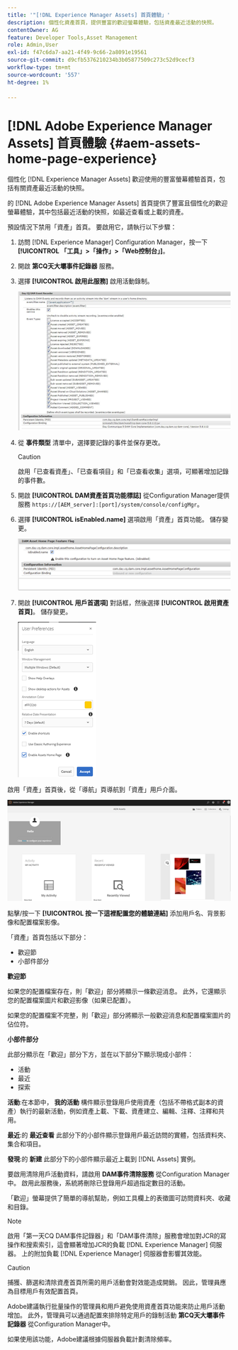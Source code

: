 ```yaml
---
title: '"[!DNL Experience Manager Assets] 首頁體驗」'
description: 個性化資產首頁，提供豐富的歡迎螢幕體驗，包括資產最近活動的快照。
contentOwner: AG
feature: Developer Tools,Asset Management
role: Admin,User
exl-id: f47c6da7-aa21-4f49-9c66-2a8091e19561
source-git-commit: d9cfb5376210234b3b05877509c273c52d9cecf3
workflow-type: tm+mt
source-wordcount: '557'
ht-degree: 1%

---
```


# [!DNL Adobe Experience Manager Assets] 首頁體驗 {#aem-assets-home-page-experience}

個性化 [!DNL Experience Manager Assets] 歡迎使用的豐富螢幕體驗首頁，包括有關資產最近活動的快照。

的 [!DNL Adobe Experience Manager Assets] 首頁提供了豐富且個性化的歡迎螢幕體驗，其中包括最近活動的快照，如最近查看或上載的資產。

預設情況下禁用「資產」首頁。 要啟用它，請執行以下步驟：

1. 訪問 [!DNL Experience Manager] Configuration Manager，按一下 **[!UICONTROL 「工具」>「操作」>「Web控制台」]**。
1. 開啟 **第CQ天大壩事件記錄器** 服務。
1. 選擇 **[!UICONTROL 啟用此服務]** 啟用活動錄制。

   ![chlimage_1-250](assets/chlimage_1-250.png)

1. 從 **事件類型** 清單中，選擇要記錄的事件並保存更改。

   >[!CAUTION]
   >
   >啟用「已查看資產」、「已查看項目」和「已查看收集」選項，可顯著增加記錄的事件數。

1. 開啟 **[!UICONTROL DAM資產首頁功能標誌]** 從Configuration Manager提供服務 `https://[AEM_server]:[port]/system/console/configMgr`。
1. 選擇 **[!UICONTROL isEnabled.name]** 選項啟用「資產」首頁功能。 儲存變更。

   ![chlimage_1-251](assets/chlimage_1-251.png)

1. 開啟 **[!UICONTROL 用戶首選項]** 對話框，然後選擇 **[!UICONTROL 啟用資產首頁]**。 儲存變更。

   ![用戶首選項](assets/user_preferences.png)

啟用「資產」首頁後，從「導航」頁導航到「資產」用戶介面。

![首頁](assets/home_page.png)

點擊/按一下 **[!UICONTROL 按一下這裡配置您的體驗連結]** 添加用戶名、背景影像和配置檔案影像。

「資產」首頁包括以下部分：

* 歡迎節
* 小部件部分

**歡迎節**

如果您的配置檔案存在，則「歡迎」部分將顯示一條歡迎消息。 此外，它還顯示您的配置檔案圖片和歡迎影像（如果已配置）。

如果您的配置檔案不完整，則「歡迎」部分將顯示一般歡迎消息和配置檔案圖片的佔位符。

**小部件部分**

此部分顯示在「歡迎」部分下方，並在以下部分下顯示現成小部件：

* 活動
* 最近
* 探索

**活動**:在本節中， **我的活動** 構件顯示登錄用戶使用資產（包括不帶格式副本的資產）執行的最新活動，例如資產上載、下載、資產建立、編輯、注釋、注釋和共用。

**最近**:的 **最近查看** 此部分下的小部件顯示登錄用戶最近訪問的實體，包括資料夾、集合和項目。

**發現**:的 **新建** 此部分下的小部件顯示最近上載到 [!DNL Assets] 實例。

要啟用清除用戶活動資料，請啟用 **DAM事件清除服務** 從Configuration Manager中。 啟用此服務後，系統將刪除已登錄用戶超過指定數目的活動。

「歡迎」螢幕提供了簡單的導航幫助，例如工具欄上的表徵圖可訪問資料夾、收藏和目錄。

>[!NOTE]
>
>啟用「第一天CQ DAM事件記錄器」和「DAM事件清除」服務會增加對JCR的寫操作和搜索索引，這會顯著增加JCR的負載 [!DNL Experience Manager] 伺服器。 上的附加負載 [!DNL Experience Manager] 伺服器會影響其效能。

>[!CAUTION]
>
>捕獲、篩選和清除資產首頁所需的用戶活動會對效能造成開銷。 因此，管理員應為目標用戶有效配置首頁。
>
>Adobe建議執行批量操作的管理員和用戶避免使用資產首頁功能來防止用戶活動增加。 此外，管理員可以通過配置來排除特定用戶的錄制活動 **第CQ天大壩事件記錄器** 從Configuration Manager中。
>
>如果使用該功能，Adobe建議根據伺服器負載計劃清除頻率。
